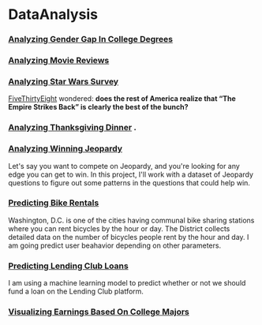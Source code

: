 # DataAnalysis

### [Analyzing Gender Gap In College Degrees](https://github.com/spajeo/DataAnalysis_MachineLearning/tree/master/Analyzing%20Gender%20Gap%20In%20College%20Degrees)
### [Analyzing Movie Reviews](https://github.com/spajeo/DataAnalysis_MachineLearning/tree/master/Analyzing%20Movie%20Reviews)  
### [Analyzing Star Wars Survey](https://github.com/spajeo/DataAnalysis_MachineLearning/tree/master/Analyzing%20Star%20Wars%20Survey)   
[FiveThirtyEight](https://github.com/fivethirtyeight/data/tree/master/star-wars-survey) wondered: **does the rest of America realize that “The Empire Strikes Back” is clearly the best of the bunch?**

### [Analyzing Thanksgiving Dinner](https://github.com/spajeo/DataAnalysis_MachineLearning/tree/master/Analyzing%20Thanksgiving%20Dinner) . 
### [Analyzing Winning Jeopardy](https://github.com/spajeo/DataAnalysis_MachineLearning/tree/master/Analyzing%20Winning%20Jeopardy)  
Let's say you want to compete on Jeopardy, and you're looking for any edge you can get to win. In this project, I'll work with a dataset of Jeopardy questions to figure out some patterns in the questions that could help win.


### [Predicting Bike Rentals](https://github.com/spajeo/DataAnalysis_MachineLearning/tree/master/Predicting%20Bike%20Rentals) 
Washington, D.C. is one of the cities having communal bike sharing stations where you can rent bicycles by the hour or day. The District collects detailed data on the number of bicycles people rent by the hour and day. I am going predict user beahavior depending on other parameters.   
### [Predicting Lending Club Loans](https://github.com/spajeo/DataAnalysis_MachineLearning/tree/master/Predicting%20Lending%20Club%20Loans)
I am using a machine learning model to predict whether or not we should fund a loan on the Lending Club platform.   
### [Visualizing Earnings Based On College Majors](https://github.com/spajeo/DataAnalysis_MachineLearning/tree/master/Visualizing%20Earnings%20Based%20On%20College%20Majors)   
